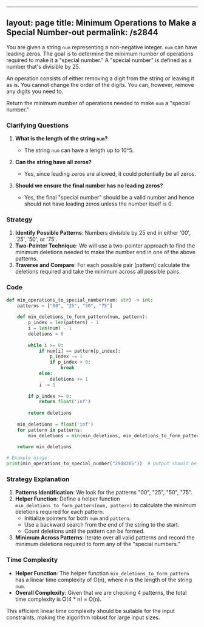 
---
layout: page
title:  Minimum Operations to Make a Special Number-out
permalink: /s2844
---

You are given a string `num` representing a non-negative integer. `num` can have leading zeros. The goal is to determine the minimum number of operations required to make it a "special number." A "special number" is defined as a number that's divisible by 25. 

An operation consists of either removing a digit from the string or leaving it as is. You cannot change the order of the digits. You can, however, remove any digits you need to.

Return the minimum number of operations needed to make `num` a "special number."

### Clarifying Questions

1. **What is the length of the string `num`?**
   - The string `num` can have a length up to 10^5.

2. **Can the string have all zeros?**
   - Yes, since leading zeros are allowed, it could potentially be all zeros.

3. **Should we ensure the final number has no leading zeros?**
   - Yes, the final "special number" should be a valid number and hence should not have leading zeros unless the number itself is 0.

### Strategy

1. **Identify Possible Patterns**: Numbers divisible by 25 end in either '00', '25', '50', or '75'.
2. **Two-Pointer Technique**: We will use a two-pointer approach to find the minimum deletions needed to make the number end in one of the above patterns.
3. **Traverse and Compare**: For each possible pair (pattern) calculate the deletions required and take the minimum across all possible pairs.

### Code
```python
def min_operations_to_special_number(num: str) -> int:
    patterns = ["00", "25", "50", "75"]
    
    def min_deletions_to_form_pattern(num, pattern):
        p_index = len(pattern) - 1
        i = len(num) - 1
        deletions = 0
        
        while i >= 0:
            if num[i] == pattern[p_index]:
                p_index -= 1
                if p_index < 0:
                    break
            else:
                deletions += 1
            i -= 1
        
        if p_index >= 0:
            return float('inf')
        
        return deletions
    
    min_deletions = float('inf')
    for pattern in patterns:
        min_deletions = min(min_deletions, min_deletions_to_form_pattern(num, pattern))
    
    return min_deletions

# Example usage:
print(min_operations_to_special_number("2908305"))  # Output should be minimum deletions to get number ending with '25' or '50', etc.
```

### Strategy Explanation

1. **Patterns Identification**: We look for the patterns "00", "25", "50", "75".
2. **Helper Function**: Define a helper function `min_deletions_to_form_pattern(num, pattern)` to calculate the minimum deletions required for each pattern.
    - Initialize pointers for both `num` and `pattern`.
    - Use a backward search from the end of the string to the start.
    - Count deletions until the pattern can be formed.
3. **Minimum Across Patterns**: Iterate over all valid patterns and record the minimum deletions required to form any of the "special numbers."

### Time Complexity

- **Helper Function**: The helper function `min_deletions_to_form_pattern` has a linear time complexity of O(n), where n is the length of the string `num`.
- **Overall Complexity**: Given that we are checking 4 patterns, the total time complexity is O(4 * n) = O(n).

This efficient linear time complexity should be suitable for the input constraints, making the algorithm robust for large input sizes.